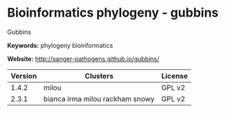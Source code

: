 # Bioinformatics phylogeny - gubbins

Gubbins

**Keywords:** phylogeny bioinformatics

**Website:** <http://sanger-pathogens.github.io/gubbins/>

| Version | Clusters | License |
| ------- | -------- | ------- |
| 1.4.2 | milou | GPL v2 |
| 2.3.1 | bianca irma milou rackham snowy | GPL v2 |
